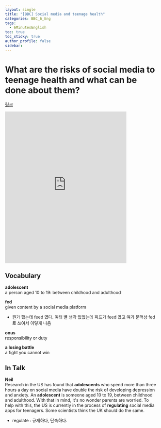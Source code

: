 ```yaml
---
layout: single
title: "[BBC] Social media and teenage health"
categories: BBC_6_Eng
tags:
  - 6MinutesEnglish
toc: true
toc_sticky: true
author_profile: false
sidebar:
---
```

# What are the risks of social media to teenage health and what can be done about them?

[링크](https://www.bbc.co.uk/learningenglish/korean/features/6-minute-english_2023/ep-231123)

<iframe width="400" height="500" frameborder="0" src="https://www.bbc.co.uk/programmes/p0grk25f/player"></iframe>

## Vocabulary

**adolescent**  
a person aged 10 to 19: between childhood and adulthood

**fed**  
given content by a social media platform
- 뭔가 했는데 feed 였다. 여태 별 생각 없없는데 피드가 feed 였고 여기 문맥상 fed로 쓰여서 이렇게 나옴

**onus**  
responsibility or duty

**a losing battle**  
a fight you cannot win


## In Talk

**Neil**  
Research in the US has found that **adolescents** who spend more than three hours a day on social media have double the risk of developing depression and anxiety. An **adolescent** is someone aged 10 to 19, between childhood and adulthood. With that in mind, it's no wonder parents are worried. To help with this, the US is currently in the process of **regulating** social media apps for teenagers. Some scientists think the UK should do the same.

- regulate : 규제하다, 단속하다.
